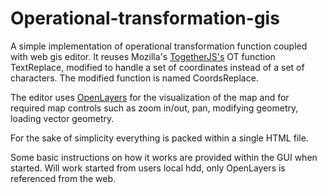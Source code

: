 # Operational-transformation-gis
A simple implementation of operational transformation function coupled with web gis editor. It reuses Mozilla's [TogetherJS's](https://togetherjs.com/docs/) OT function TextReplace, modified to handle a set of coordinates instead of a set of characters. The modified function is named CoordsReplace.

The editor uses [OpenLayers](https://openlayers.org/) for the visualization of the map and for required map controls such as zoom in/out, pan, modifying geometry, loading vector geometry.

For the sake of simplicity everything is packed within a single HTML file.

Some basic instructions on how it works are provided within the GUI when started.
Will work started from users local hdd, only OpenLayers is referenced from the web.
